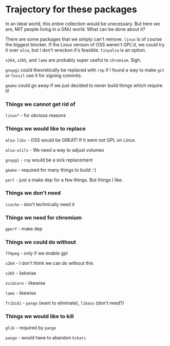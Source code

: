 # Trajectory for these packages

In an ideal world, this entire collection would be unecessary. But here we are,
MIT people living in a GNU world. What can be done about it? 

There are some packages that we simply can't remove. `linux` is of course the
biggest blocker. If the Linux version of OSS weren't GPL'd, we could try it over
`alsa`, but I don't wreckon it's feasible. `tinyalsa` is an option.

`x264`, `x265`, and `lame` are probably super useful to `chromium`. Sigh. 

`gnupg1` could theoretically be replaced with `rnp` if I found a way to make
`git` or `fossil` use it for signing commits. 

`gmake` could go away if we just decided to never build things which require
it!


### Things we cannot get rid of

`linux*` - for obvious reasons


### Things we would like to replace

`alsa-libs` - OSS would be GREAT! If it were not GPL on Linux.

`alsa-utils` - We need a way to adjust volumes

`gnupg1` - `rnp` would be a sick replacement

`gmake` - required for many things to build :'( 

`perl` - just a make dep for a few things. But things I like.


### Things we don't need

`ccache` - don't technically need it


### Things we need for chromium

`gperf` - make dep


### Things we could do without

`ffmpeg` - only if we enable gpl

`x264` - I don't think we can do without this

`x265` - liekwise

`xvidcore` - likewise

`lame` - likewise

`fribidi` - `pango` (want to eliminate), `libass` (don't need?)


### Things we would like to kill

`glib` - required by `pango`

`pango` - would have to abandon `hikari`
